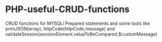 # PHP-useful-CRUD-functions

 CRUD functions for MYSQLi Prepared statements and some tools like printJSON(array), httpCode($httpCode,$message) and validateSession($sessionElement,$valueToBeCompared,$customMessage)
